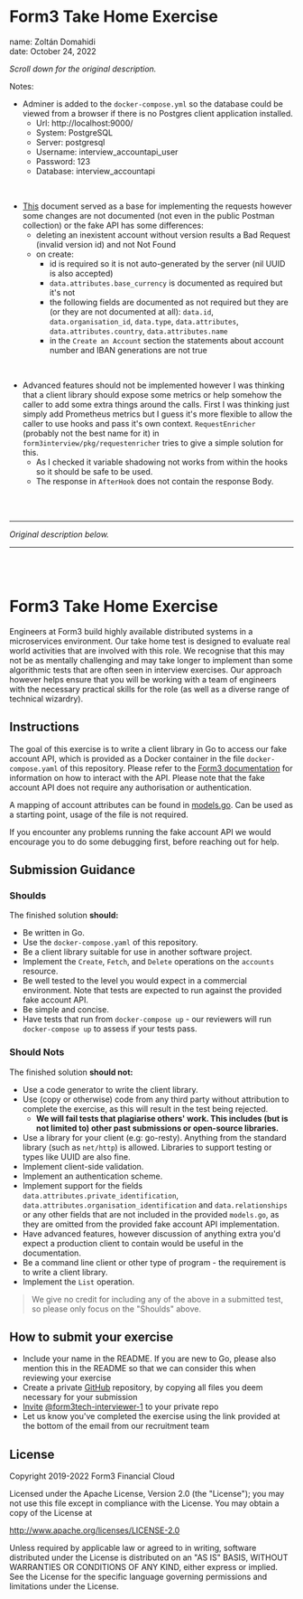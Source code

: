 # Form3 Take Home Exercise

name: Zoltán Domahidi  
date: October 24, 2022

*Scroll down for the original description.*

Notes:
- Adminer is added to the `docker-compose.yml` so the database could be viewed from a browser if there is no Postgres client application installed.
  - Url: http://localhost:9000/
  - System: PostgreSQL
  - Server: postgresql
  - Username: interview_accountapi_user
  - Password: 123
  - Database: interview_accountapi  
<br/>

- [This](https://www.api-docs.form3.tech/api/schemes/sepa-direct-debit/accounts/accounts) document served as a base for implementing the requests however some changes are not documented (not even in the public Postman collection) or the fake API has some differences:
  - deleting an inexistent account without version results a Bad Request (invalid version id) and not Not Found
  - on create:
    - id is required so it is not auto-generated by the server (nil UUID is also accepted)
    - `data.attributes.base_currency` is documented as required but it's not
    - the following fields are documented as not required but they are (or they are not documented at all): `data.id`, `data.organisation_id`, `data.type`, `data.attributes`, `data.attributes.country`, `data.attributes.name`
    - in the `Create an Account` section the statements about account number and IBAN generations are not true  
<br/>

- Advanced features should not be implemented however I was thinking that a client library should expose some metrics or help somehow the caller to add some extra things around the calls. First I was thinking just simply add Prometheus metrics but I guess it's more flexible to allow the caller to use hooks and pass it's own context. `RequestEnricher` (probably not the best name for it) in `form3interview/pkg/requestenricher` tries to give a simple solution for this. 
  - As I checked it variable shadowing not works from within the hooks so it should be safe to be used. 
  - The response in `AfterHook` does not contain the response Body.  
<br/>


<br/>

---

*Original description below.*

---
<br/>
<br/>

# Form3 Take Home Exercise

Engineers at Form3 build highly available distributed systems in a microservices environment. Our take home test is designed to evaluate real world activities that are involved with this role. We recognise that this may not be as mentally challenging and may take longer to implement than some algorithmic tests that are often seen in interview exercises. Our approach however helps ensure that you will be working with a team of engineers with the necessary practical skills for the role (as well as a diverse range of technical wizardry). 

## Instructions
The goal of this exercise is to write a client library in Go to access our fake account API, which is provided as a Docker
container in the file `docker-compose.yaml` of this repository. Please refer to the
[Form3 documentation](https://www.api-docs.form3.tech/api/tutorials/getting-started/create-an-account) for information on how to interact with the API. Please note that the fake account API does not require any authorisation or authentication.

A mapping of account attributes can be found in [models.go](./models.go). Can be used as a starting point, usage of the file is not required.

If you encounter any problems running the fake account API we would encourage you to do some debugging first,
before reaching out for help.

## Submission Guidance

### Shoulds

The finished solution **should:**
- Be written in Go.
- Use the `docker-compose.yaml` of this repository.
- Be a client library suitable for use in another software project.
- Implement the `Create`, `Fetch`, and `Delete` operations on the `accounts` resource.
- Be well tested to the level you would expect in a commercial environment. Note that tests are expected to run against the provided fake account API.
- Be simple and concise.
- Have tests that run from `docker-compose up` - our reviewers will run `docker-compose up` to assess if your tests pass.

### Should Nots

The finished solution **should not:**
- Use a code generator to write the client library.
- Use (copy or otherwise) code from any third party without attribution to complete the exercise, as this will result in the test being rejected.
    - **We will fail tests that plagiarise others' work. This includes (but is not limited to) other past submissions or open-source libraries.**
- Use a library for your client (e.g: go-resty). Anything from the standard library (such as `net/http`) is allowed. Libraries to support testing or types like UUID are also fine.
- Implement client-side validation.
- Implement an authentication scheme.
- Implement support for the fields `data.attributes.private_identification`, `data.attributes.organisation_identification`
  and `data.relationships` or any other fields that are not included in the provided `models.go`, as they are omitted from the provided fake account API implementation.
- Have advanced features, however discussion of anything extra you'd expect a production client to contain would be useful in the documentation.
- Be a command line client or other type of program - the requirement is to write a client library.
- Implement the `List` operation.
> We give no credit for including any of the above in a submitted test, so please only focus on the "Shoulds" above.

## How to submit your exercise

- Include your name in the README. If you are new to Go, please also mention this in the README so that we can consider this when reviewing your exercise
- Create a private [GitHub](https://help.github.com/en/articles/create-a-repo) repository, by copying all files you deem necessary for your submission
- [Invite](https://help.github.com/en/articles/inviting-collaborators-to-a-personal-repository) [@form3tech-interviewer-1](https://github.com/form3tech-interviewer-1) to your private repo
- Let us know you've completed the exercise using the link provided at the bottom of the email from our recruitment team

## License

Copyright 2019-2022 Form3 Financial Cloud

Licensed under the Apache License, Version 2.0 (the "License"); you may not use this file except in compliance with the License.
You may obtain a copy of the License at

http://www.apache.org/licenses/LICENSE-2.0

Unless required by applicable law or agreed to in writing, software distributed under the License is distributed on an "AS IS" BASIS, WITHOUT WARRANTIES OR CONDITIONS OF ANY KIND, either express or implied. See the License for the specific language governing permissions and limitations under the License.
